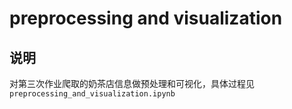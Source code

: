 # preprocessing and visualization

## 说明
对第三次作业爬取的奶茶店信息做预处理和可视化，具体过程见 `preprocessing_and_visualization.ipynb`

